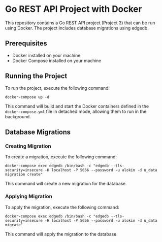 # Go REST API Project with Docker

This repository contains a Go REST API project (Project 3) that can be run using Docker. The project includes database migrations using edgedb.

## Prerequisites

- Docker installed on your machine
- Docker Compose installed on your machine

## Running the Project

To run the project, execute the following command:

```docker-compose up -d```

This command will build and start the Docker containers defined in the ```docker-compose.yml``` file in detached mode, allowing them to run in the background.

## Database Migrations

### Creating Migration

To create a migration, execute the following command:

```docker-compose exec edgedb /bin/bash -c "edgedb --tls-security=insecure -H localhost -P 5656 --password -u alokin -d u_data migration create"```

This command will create a new migration for the database.

### Applying Migration

To apply the migration, execute the following command:

```docker-compose exec edgedb /bin/bash -c "edgedb --tls-security=insecure -H localhost -P 5656 --password -u alokin -d u_data migrate"```

This command will apply the migration to the database. 
